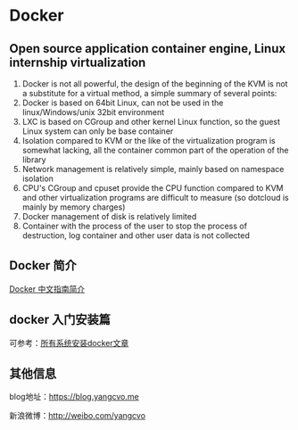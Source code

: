 # Docker

## Open source application container engine, Linux internship virtualization

1. Docker is not all powerful, the design of the beginning of the KVM is not a substitute for a virtual method, a simple summary of several points:
2. Docker is based on 64bit Linux, can not be used in the linux/Windows/unix 32bit environment
3. LXC is based on CGroup and other kernel Linux function, so the guest Linux system can only be base container
4. Isolation compared to KVM or the like of the virtualization program is somewhat lacking, all the container common part of the operation of the library
5. Network management is relatively simple, mainly based on namespace isolation
6. CPU's CGroup and cpuset provide the CPU function compared to KVM and other virtualization programs are difficult to measure (so dotcloud is mainly by memory charges)
7. Docker management of disk is relatively limited
8. Container with the process of the user to stop the process of destruction, log container and other user data is not collected
   


## Docker 简介

[Docker 中文指南简介](http://blog.yangcvo.me/2016/07/12/Docker简介/)


## docker 入门安装篇

可参考：[所有系统安装docker文章](http://docker.widuu.com/installation/mac.html)


## 其他信息

blog地址：https://blog.yangcvo.me

新浪微博：http://weibo.com/yangcvo


